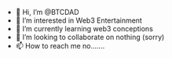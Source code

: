 - 👋 Hi, I’m @BTCDAD
- 👀 I’m interested in Web3 Entertainment 
- 🌱 I’m currently learning web3 conceptions
- 💞️ I’m looking to collaborate on nothing (sorry)
- 📫 How to reach me no.......

<!---
BTCDAD/BTCDAD is a ✨ special ✨ repository because its `README.md` (this file) appears on your GitHub profile.
You can click the Preview link to take a look at your changes.
--->
